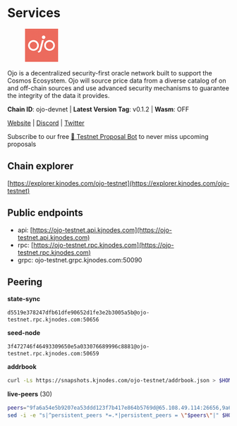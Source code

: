 # Services

<figure><img src="https://raw.githubusercontent.com/kj89/cosmos-images/main/logos/ojo.png" alt=""><figcaption></figcaption></figure>

Ojo is a decentralized security-first oracle network built  to support the Cosmos Ecosystem. Ojo will source price data  from a diverse catalog of on and off-chain sources and use  advanced security mechanisms to guarantee the integrity of the data it provides.

**Chain ID**: ojo-devnet | **Latest Version Tag**: v0.1.2 | **Wasm**: OFF

[Website](https://ojo.network) | [Discord](https://discord.gg/fd8Yrex8nC) | [Twitter](https://twitter.com/ojo_network)



Subscribe to our free [🤖 Testnet Proposal Bot](https://t.me/kjnodes_testnet_proposal_bot) to never miss upcoming proposals


## Chain explorer
[https://explorer.kjnodes.com/ojo-testnet](https://explorer.kjnodes.com/ojo-testnet)

## Public endpoints

* api: [https://ojo-testnet.api.kjnodes.com](https://ojo-testnet.api.kjnodes.com)
* rpc: [https://ojo-testnet.rpc.kjnodes.com](https://ojo-testnet.rpc.kjnodes.com)
* grpc: ojo-testnet.grpc.kjnodes.com:50090

## Peering

**state-sync**

```text
d5519e378247dfb61dfe90652d1fe3e2b3005a5b@ojo-testnet.rpc.kjnodes.com:50656
```

**seed-node**

```text
3f472746f46493309650e5a033076689996c8881@ojo-testnet.rpc.kjnodes.com:50659
```

**addrbook**
```bash
curl -Ls https://snapshots.kjnodes.com/ojo-testnet/addrbook.json > $HOME/.ojo/config/addrbook.json
```

**live-peers** (30)
```bash
peers="9fa6a54e5b9207ea53ddd123f7b417e864b5769d@65.108.49.114:26656,9a60cf2bb51eed575d58170fcc55901fb99b40a0@194.163.148.202:50656,3c6384ae2a167912a5ace2f5f8e38afc559715f0@75.119.156.88:26656,50e9bd8647571268df2313df6c46ba9960c9f40e@178.128.88.30:26656,5c2a752c9b1952dbed075c56c600c3a79b58c395@95.214.52.139:27226,cf2de6fcee7dd1e7bbe3413e9c182481f49eede0@65.108.9.164:21656,d5519e378247dfb61dfe90652d1fe3e2b3005a5b@65.109.68.190:50656,d2489830a5e91ec214edfc54756512e4f89f2609@65.109.92.79:12656,446bf9b0ef6ea1b50c682f4f3427f46b9a70d5b3@65.109.116.204:21656,c735f993287716ca1c358e9fe104dc570cf2ef3c@176.37.119.156:26694,39e879a31a54215882647fb7299464036e322f50@65.109.65.163:21656,1761db35a0402af7d6008705a49dad5c9059ae63@195.231.38.226:28656,9d9d7a060cdf621b275c5127e736ad25f381eb6b@95.214.52.138:25676,c6125d3f9c979230b161216c4549f0f52679a645@54.38.193.93:26686,34a4c8433adfc4bf0df7c085ce58ed48664fbdc1@85.10.193.246:31656,a876f7cda5f1ddd16aa271ec43cba750c0ba32c4@77.37.176.99:26656,b6c75d1fbdc9c39daaaf52a4c0937b9f06975808@167.235.198.193:46656,2c40b0aedc41b7c1b20c7c243dd5edd698428c41@138.201.85.176:26696,4ffdad68a6c6302168e0951766ffa1921c9b19a4@199.175.98.136:26656,11bb322f6396a1ca67717cf162385ed250503e28@154.12.253.123:36656,dd100ed6f1046f8db6d1d7ad04ed6253f935e9b2@176.118.198.128:26656,b133dde2713a216a017399920419fcb1e084cdb2@136.243.88.91:7330,5461b1ff958615ab65b97a788774c557921e72ec@89.117.57.201:19656,0ae4649c788cd2e86fc1ee0a45dc245c6716004e@95.214.55.25:35656,f63f353c1e8b47b6fe1cbbda91b5a91673c155b3@89.163.132.156:36656,371f313df7f79b34d65f026769a3e0c3e77127eb@45.137.67.238:26656,057e1ebe8aed2c27bcacb0eeb54dee01f3c6eddd@65.108.200.49:8656,408ee86160af26ee7204d220498e80638f7874f4@161.97.109.47:38656,d18abe07d27a732e913a782d31b691087a76078d@88.99.164.158:37096,ade4d8bc8cbe014af6ebdf3cb7b1e9ad36f412c0@176.9.82.221:21656"
sed -i -e "s|^persistent_peers *=.*|persistent_peers = \"$peers\"|" $HOME/.ojo/config/config.toml
```
